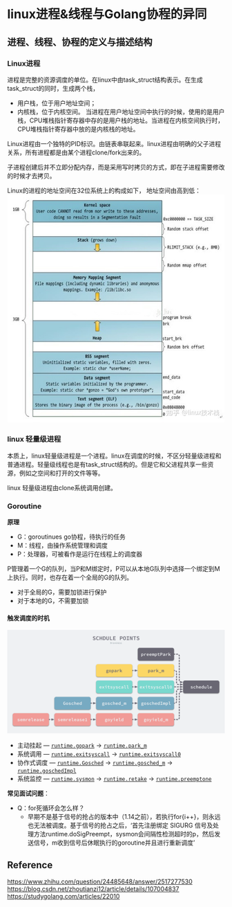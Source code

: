 # linux进程&线程与Golang协程的异同

## 进程、线程、协程的定义与描述结构
### Linux进程

进程是完整的资源调度的单位。在linux中由task_struct结构表示。在生成task_struct的同时，生成两个栈，
 - 用户栈，位于用户地址空间；
 - 内核栈，位于内核空间。
当进程在用户地址空间中执行的时候，使用的是用户栈，CPU堆栈指针寄存器中存的是用户栈的地址。当进程在内核空间执行时，CPU堆栈指针寄存器中放的是内核栈的地址。

Linux进程由一个独特的PID标识。由链表串联起来。linux进程由明确的父子进程关系，所有进程都是由某个进程clone/fork出来的。

子进程创建后并不立即分配内存，而是采用写时拷贝的方式，即在子进程需要修改的时候才去拷贝。

Linux的进程的地址空间在32位系统上的构成如下， 地址空间由高到低：
![](../img/linuxProcess.jpeg)


### linux 轻量级进程
本质上，linux轻量级进程是一个进程。linux在调度的时候，不区分轻量级进程和普通进程。轻量级线程也是有task_struct结构的。但是它和父进程共享一些资源，例如之空间和打开的文件等等。

linux 轻量级进程由clone系统调用创建。

### Goroutine
**原理**

- G：goroutinues go协程，待执行的任务
- M：线程，由操作系统管理和调度
- P：处理器，可被看作是运行在线程上的调度器

P管理着一个G的队列，当P和M绑定时，P可以从本地G队列中选择一个绑定到M上执行。同时，也存在着一个全局的G的队列。

- 对于全局的G，需要加锁进行保护
- 对于本地的G，不需要加锁

#### 触发调度的时机

![schedule-points](../img/2020-02-05-15808864354679-schedule-points.png)

- 主动挂起 — [`runtime.gopark`](https://draveness.me/golang/tree/runtime.gopark) -> [`runtime.park_m`](https://draveness.me/golang/tree/runtime.park_m)
- 系统调用 — [`runtime.exitsyscall`](https://draveness.me/golang/tree/runtime.exitsyscall) -> [`runtime.exitsyscall0`](https://draveness.me/golang/tree/runtime.exitsyscall0)
- 协作式调度 — [`runtime.Gosched`](https://draveness.me/golang/tree/runtime.Gosched) -> [`runtime.gosched_m`](https://draveness.me/golang/tree/runtime.gosched_m) -> [`runtime.goschedImpl`](https://draveness.me/golang/tree/runtime.goschedImpl)
- 系统监控 — [`runtime.sysmon`](https://draveness.me/golang/tree/runtime.sysmon) -> [`runtime.retake`](https://draveness.me/golang/tree/runtime.retake) -> [`runtime.preemptone`](https://draveness.me/golang/tree/runtime.preemptone)

**常见面试问题**：

- Q：for死循环会怎么样？
  - 早期不是基于信号的抢占的版本中（1.14之前），若执行for{i++}，则永远也无法被调度。基于信号的抢占之后，‘首先注册绑定 SIGURG 信号及处理方法runtime.doSigPreempt，sysmon会间隔性检测超时的p，然后发送信号，m收到信号后休眠执行的goroutine并且进行重新调度’


## Reference 

https://www.zhihu.com/question/24485648/answer/2517277530
https://blog.csdn.net/zhoutianzi12/article/details/107004837
https://studygolang.com/articles/22010


